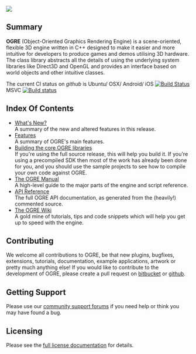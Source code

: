 ![](Docs/ogre-logo-wetfloor.gif)

## Summary
**OGRE** (Object-Oriented Graphics Rendering Engine) is a
scene-oriented, flexible 3D engine written in C++ designed to make it
easier and more intuitive for developers to produce games and demos
utilising 3D hardware. The class library abstracts all the details of
using the underlying system libraries like Direct3D and OpenGL and
provides an interface based on world objects and other intuitive
classes.

The current CI status on *github* is Ubuntu/ OSX/ Android/ iOS [![Build Status](https://travis-ci.org/OGRECave/ogre.svg?branch=master)](https://travis-ci.org/OGRECave/ogre) MSVC [![Build status](https://ci.appveyor.com/api/projects/status/kcki7y0n1ahrggdw/branch/master?svg=true)](https://ci.appveyor.com/project/paroj/ogre-bsrh7/branch/master)


## Index Of Contents
* [What's New?](Docs/1.10-Notes.md)  
A summary of the new and altered features in this release.
* [Features](http://www.ogre3d.org/about/features)  
A summary of OGRE's main features.
* [Building the core OGRE libraries](BuildingOgre.md)  
If you're using the full source release, this will help you build it. If you're using a precompiled SDK then most of the work has already been done for you, and you should use the sample projects to see how to compile your own code against OGRE.
* [The OGRE Manual](https://ogrecave.github.io/ogre/api/1.10/manual.html)  
A high-level guide to the major parts of the engine and script reference.
* [API Reference](https://ogrecave.github.io/ogre/api/1.10/)  
The full OGRE API documentation, as generated from the (heavily!) commented source.
* [The OGRE Wiki](http://www.ogre3d.org/wiki)  
A gold mine of tutorials, tips and code snippets which will help you get up to speed with the engine.

## Contributing
We welcome all contributions to OGRE, be that new
plugins, bugfixes, extensions, tutorials, documentation, example
applications, artwork or pretty much anything else! If you would like
to contribute to the development of OGRE, please create a pull request on [bitbucket](https://bitbucket.org/sinbad/ogre/pull-requests/) or [github](https://github.com/OGRECave/ogre/pulls).

## Getting Support
Please use our [community support forums](http://www.ogre3d.org/forums) if you need help or
think you may have found a bug.

## Licensing
Please see the [full license documentation](Docs/License.md) for details.
